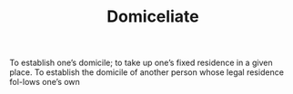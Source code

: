 ---
title: Domiceliate
letter: D
permalink: "/definitions/bld-domiceliate.html"
body: To establish one’s domicile; to take up one’s fixed residence in a given place.
  To establish the domicile of another person whose legal residence fol-lows one’s
  own
published_at: '2018-07-07'
source: Black's Law Dictionary 2nd Ed (1910)
layout: post
---